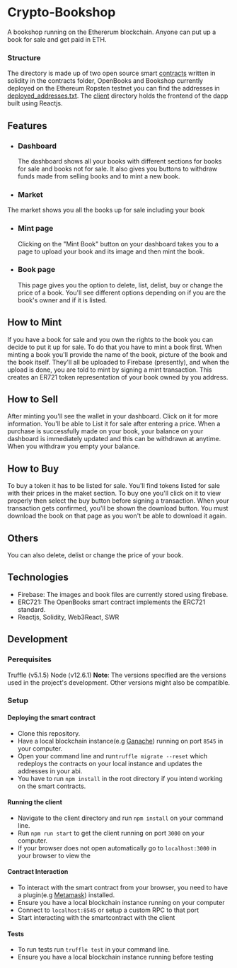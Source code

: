 # Crypto-Bookshop
A bookshop running on the Ethererum blockchain. Anyone can put up a book for sale and get paid in ETH.

### Structure
The directory is made up of two open source smart [contracts](https://github.com/nonseodion/Crypto-Bookshop/tree/master/contracts) written in solidity in the contracts folder, OpenBooks and Bookshop currently deployed on the Ethereum Ropsten testnet you can find the addresses in [deployed_addresses.txt](https://github.com/nonseodion/Crypto-Bookshop/blob/master/deployed_addresses.txt). 
The [client](https://github.com/nonseodion/Crypto-Bookshop/tree/master/client) directory holds the frontend of the dapp built using Reactjs.

## Features
- ### Dashboard
  The dashboard shows all your books with different sections for books for sale and books not for sale. It also gives you buttons to withdraw funds made from selling books and to mint a new book.

- ### Market
 The market shows you all the books up for sale including your book
 
- ### Mint page
  Clicking on the "Mint Book" button on your dashboard takes you to a page to upload your book and its image and then mint the book.
  
- ### Book page
  This page gives you the option to delete, list, delist, buy or change the price of a book. You'll see different options depending on if you are the book's owner and if it is listed.
 

## How to Mint
If you have a book for sale and you own the rights to the book you can decide to put it up for sale. To do that you have to mint a book first. When minting a book you'll provide the name of the book, picture of the book and the book itself. They'll all be uploaded to Firebase (presently), and when the upload is done, you are told to mint by signing a mint transaction. This creates an ER721 token representation of your book owned by you address.

## How to Sell
After minting you'll see the wallet in your dashboard. Click on it for more information. You'll be able to List it for sale after entering a price. When a purchase is successfully made on your book, your balance on your dashboard is immediately updated and this can be withdrawn at anytime. When you withdraw you empty your balance.

## How to Buy
To buy a token it has to be listed for sale. You'll find tokens listed for sale with their prices in the maket section. To buy one you'll click on it to view properly then select the buy button before signing a transaction. When your transaction gets confirmed, you'll be shown the download button. You must download the book on that page as you won't be able to download it again.

## Others
You can also delete, delist or change the price of your book.

## Technologies
- Firebase: The images and book files are currently stored using firebase.
- ERC721: The OpenBooks smart contract implements the ERC721 standard.
- Reactjs, Solidity, Web3React, SWR


## Development
### Perequisites
Truffle (v5.1.5)
Node (v12.6.1)
**Note**: The versions specified are the versions used in the project's development. Other versions might also be compatible.

### Setup
#### Deploying the smart contract
- Clone this repository.
- Have a local blockchain instance(e.g [Ganache](https://www.trufflesuite.com/ganache)) running on port `8545` in your computer.
- Open your command line and run`truffle migrate --reset` which redeploys the contracts on your local instance and updates the addresses in your abi. 
- You have to run `npm install` in the root directory if you intend working on the smart contracts.

#### Running the client
- Navigate to the client directory and run `npm install` on your command line.
- Run `npm run start` to get the client running on port `3000` on your computer.
- If your browser does not open automatically go to `localhost:3000` in your browser to view the

#### Contract Interaction
- To interact with the smart contract from your browser, you need to have a plugin(e.g [Metamask](https://metamask.io/)) installed.
- Ensure you have a local blockchain instance running on your computer 
- Connect to `localhost:8545` or setup a custom RPC to that port
- Start interacting with the smartcontract with the client

#### Tests
- To run tests run `truffle test` in your command line.
- Ensure you have a local blockchain instance running before testing




